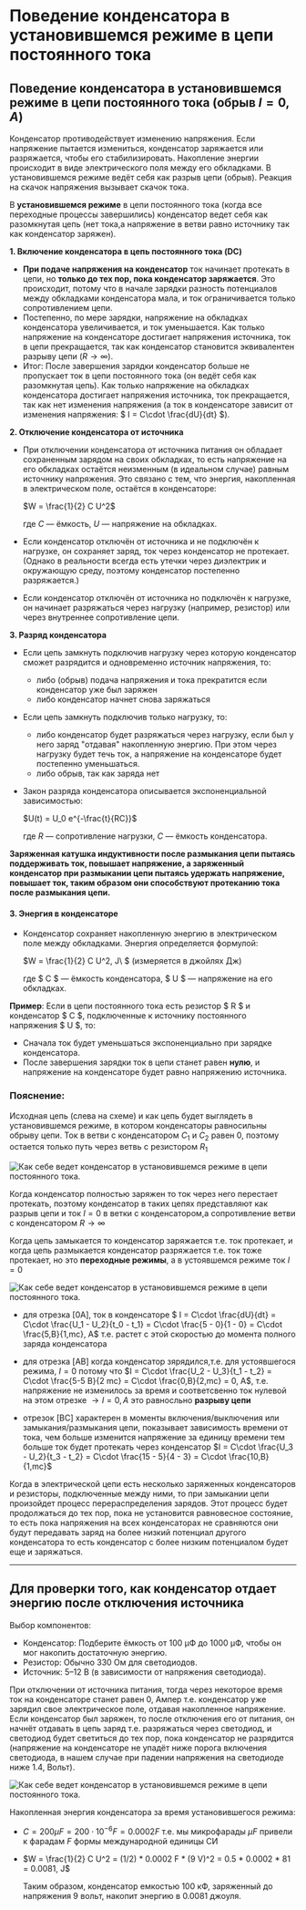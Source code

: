 # Поведение конденсатора в установившемся режиме в цепи постоянного тока


## Поведение конденсатора в установившемся режиме в цепи постоянного тока (обрыв $I=0,A$)

Конденсатор противодействует изменению напряжения. Если напряжение пытается измениться, конденсатор заряжается или разряжается, чтобы его стабилизировать. Накопление энергии происходит в виде электрического поля между его обкладками. В установившемся режиме ведёт себя как разрыв цепи (обрыв). Реакция на скачок напряжения вызывает скачок тока.

В **установившемся режиме** в цепи постоянного тока (когда все переходные процессы завершились) конденсатор ведет себя как разомкнутая цепь (нет тока,а напряжение в ветви равно источнику так как конденсатор заряжен).

**1. Включение конденсатора в цепь постоянного тока (DC)**
- **При подаче напряжения на конденсатор** ток начинает протекать в цепи, но **только до тех пор, пока конденсатор заряжается**. Это происходит, потому что в начале зарядки разность потенциалов между обкладками конденсатора мала, и ток ограничивается только сопротивлением цепи.
- Постепенно, по мере зарядки, напряжение на обкладках конденсатора увеличивается, и ток уменьшается. Как только напряжение на конденсаторе достигает напряжения источника, ток в цепи прекращается, так как конденсатор становится эквивалентен разрыву цепи ($R\to \infty$).
- Итог: После завершения зарядки конденсатор больше не пропускает ток в цепи постоянного тока (он ведёт себя как разомкнутая цепь). Как только напряжение на обкладках конденсатора достигает напряжения источника, ток прекращается, так как нет изменения напряжения (а ток в конденсаторе зависит от изменения напряжения: $ I = C\cdot \frac{dU}{dt} $).


**2. Отключение конденсатора от источника**
- При отключении конденсатора от источника питания он обладает сохраненным зарядом на своих обкладках, то есть напряжение на его обкладках остаётся неизменным (в идеальном случае) равным источнику напряжения. Это связано с тем, что энергия, накопленная в электрическом поле, остаётся в конденсаторе:
   
  $W = \frac{1}{2} C U^2$
   
  где $C$ — ёмкость, $U$ — напряжение на обкладках.

- Если конденсатор отключён от источника и не подключён к нагрузке, он сохраняет заряд, ток через конденсатор не протекает. (Однако в реальности всегда есть утечки через диэлектрик и окружающую среду, поэтому конденсатор постепенно разряжается.)

- Если конденсатор отключён от источника но подключён к нагрузке, он начинает разряжаться через нагрузку (например, резистор) или через внутреннее сопротивление цепи.


**3. Разряд конденсатора**
- Если цепь замкнуть подключив нагрузку через которую конденсатор сможет разрядится и одновременно источник напряжения, то:
  - либо (обрыв) подача напряжения и тока прекратится если конденсатор уже был заряжен
  - либо конденсатор начнет снова заряжаться
- Если цепь замкнуть подключив только нагрузку, то:
  - либо конденсатор будет разряжаться через нагрузку, если был у него заряд "отдавая" накопленную энергию. При этом через нагрузку будет течь ток, а напряжение на конденсаторе будет постепенно уменьшаться.  
  - либо обрыв, так как заряда нет
   
- Закон разряда конденсатора описывается экспоненциальной зависимостью:
  
  $U(t) = U_0 e^{-\frac{t}{RC}}$
  
  где $R$ — сопротивление нагрузки, $C$ — ёмкость конденсатора.


**Заряженная катушка индуктивности после размыкания цепи пытаясь поддерживать ток, повышает напряжение, а заряженный конденсатор при размыкании цепи пытаясь удержать напряжение, повышает ток, таким образом они способствуют протеканию тока после размыкания цепи.**  
 



 
#### 3. **Энергия в конденсаторе**
   - Конденсатор сохраняет накопленную энергию в электрическом поле между обкладками. Энергия определяется формулой:  
    
     $W = \frac{1}{2} C U^2, J\ $ (измеряется в джойлях Дж)
      
     где $ C $ — ёмкость конденсатора, $ U $ — напряжение на его обкладках.

**Пример**:
Если в цепи постоянного тока есть резистор $ R $ и конденсатор $ C $, подключенные к источнику постоянного напряжения $ U $, то:  
- Сначала ток будет уменьшаться экспоненциально при зарядке конденсатора.  
- После завершения зарядки ток в цепи станет равен **нулю**, и напряжение на конденсаторе будет равно напряжению источника.  

 

### Пояснение:

Исходная цепь (слева на схеме) и как цепь будет выглядеть в установившемся режиме, в котором конденсаторы равносильны обрыву цепи. Ток в ветви с конденсатором $C_1$ и $C_2$ равен 0, поэтому остается только путь через ветвь с резистором $R_1$

![Как себе ведет конденсатор в установившемся режиме в цепи постоянного тока.](../img/40.png "Как себе ведет конденсатор в установившемся режиме в цепи постоянного тока.")

Когда конденсатор полностью заряжен то ток через него перестает протекать, поэтому конденсатор в таких цепях представляют как разрыв цепи и ток $I = 0$ в ветки с конденсатором,а сопротивление ветви с конденсатором $R \to \infty$

Когда цепь замыкается то конденсатор заряжается т.е. ток протекает, и когда цепь размыкается конденсатор разряжается т.е. ток тоже протекает, но это **переходные режимы**, а в устоявшемся режиме ток $I = 0$

![Как себе ведет конденсатор в установившемся режиме в цепи постоянного тока.](../img/41.png "Как себе ведет конденсатор в установившемся режиме в цепи постоянного тока.")

- для отрезка [0A], ток в конденсаторе $ I = C\cdot \frac{dU}{dt} =  C\cdot \frac{U_1 - U_2}{t_0 - t_1} = C\cdot \frac{5 - 0}{1 - 0} = C\cdot \frac{5,B}{1,mc}, A$ т.е. растет с этой скоростью до момента полного заряда конденсатора

- для отрезка [AB] когда конденсатор зярядился,т.е. для устоявшегося режима, $I = 0$ потому что 
$I = C\cdot \frac{U_2 - U_3}{t_1 - t_2} = C\cdot \frac{5-5 B}{2 mc} = C\cdot \frac{0,B}{2,mc} = 0, A$, т.е. напряжение не изменилось за время и соответсвенно ток нулевой на этом отрезке $\to I=0,A$ это равносльно **разрыву цепи**

- отрезок [BC] характерен в моменты включения/выключения или замыкания/размыкания цепи, показывает зависимость времени от тока, чем больше изменится напряжение за единицу времени тем больше ток будет протекать через конденсатор
$I = C\cdot \frac{U_3 - U_2}{t_3 - t_2} = C\cdot \frac{15 - 5}{4 - 3} = C\cdot \frac{10,B}{1,mc}$

Когда в электрической цепи есть несколько заряженных конденсаторов и резисторы, подключенные между ними, то при замыкании цепи произойдет процесс перераспределения зарядов. Этот процесс будет продолжаться до тех пор, пока не установится равновесное состояние, то есть пока напряжения на всех конденсаторах не сравняются они будут передавать заряд на более низкий потенциал другого конденсатора то есть конденсатор с более низким потенциалом будет еще и заряжаться.

---

## Для проверки того, как конденсатор отдает энергию после отключения источника

Выбор компонентов:
- Конденсатор: Подберите ёмкость от 100 μФ до 1000 μФ, чтобы он мог накопить достаточную энергию.
- Резистор: Обычно 330 Ом для светодиодов.
- Источник: 5–12 В (в зависимости от напряжения светодиода).

При отключении от источника питания, тогда через некоторое время ток на конденсаторе станет равен 0, Ампер т.е. конденсатор уже зарядил свое электрическое поле, отдавая накопленное напряжение. Если конденсатор был заряжен, то после отключения его от питания, он начнёт отдавать в цепь заряд т.е. разряжаться через светодиод, и светодиод будет светиться до тех пор, пока конденсатор не разрядится (напряжение на конденсаторе не упадёт ниже порога включения светодиода, в нашем случае при падении напряжения на светодиоде ниже 1.4, Вольт).

![Как себе ведет конденсатор в установившемся режиме в цепи постоянного тока.](../img/45.png "Как себе ведет конденсатор в установившемся режиме в цепи постоянного тока.")
  
Накопленная энергия конденсатора за время установившегося режима:
 - $C=200 \mu F = 200 \cdot 10^{-6} F = 0.0002 F$ т.е. мы микрофарады $\mu F$ привели к фарадам $F$ формы международной единицы СИ 
 - $W = \frac{1}{2} C U^2 = (1/2) * 0.0002 F * (9 V)^2 = 0.5 * 0.0002 * 81 = 0.0081, J$

   Таким образом, конденсатор емкостью 100 кФ, заряженный до напряжения 9 вольт, накопит энергию в 0.0081 джоуля.
